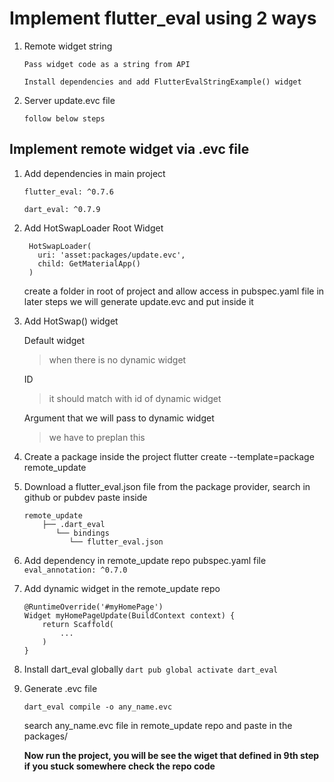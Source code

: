 # Implement flutter_eval using 2 ways

1. Remote widget string
   
   `Pass widget code as a string from API`

   `Install dependencies and add FlutterEvalStringExample() widget`

3. Server update.evc file
   
   `follow below steps`

## Implement remote widget via .evc file

1. Add dependencies in main project
   
    `flutter_eval: ^0.7.6`
   
    `dart_eval: ^0.7.9`

3. Add HotSwapLoader Root Widget
   ```
    HotSwapLoader(
      uri: 'asset:packages/update.evc',
      child: GetMaterialApp()
    )
   ```

    create a folder in root of project and allow access in pubspec.yaml file
    in later steps we will generate update.evc and put inside it


5. Add HotSwap() widget

    Default widget
    >when there is no dynamic widget

    ID 
    >it should match with id of dynamic widget

    Argument that we will pass to dynamic widget
    >we have to preplan this

6. Create a package inside the project
    flutter create --template=package remote_update

7. Download a flutter_eval.json file from the package provider, search in github or pubdev
    paste inside
    ```
    remote_update
        ├── .dart_eval
           └── bindings
              └── flutter_eval.json
    ```

8. Add dependency in remote_update repo pubspec.yaml file
    `eval_annotation: ^0.7.0`

9. Add dynamic widget in the remote_update repo 

    ```
    @RuntimeOverride('#myHomePage')
    Widget myHomePageUpdate(BuildContext context) {
        return Scaffold(
            ...
        )
    }
    ```

10. Install dart_eval globally
    `dart pub global activate dart_eval`

11. Generate .evc file

    `dart_eval compile -o any_name.evc`

    search any_name.evc file in remote_update repo and paste in the packages/

    **Now run the project, you will be see the wiget that defined in 9th step
    if you stuck somewhere check the repo code**
